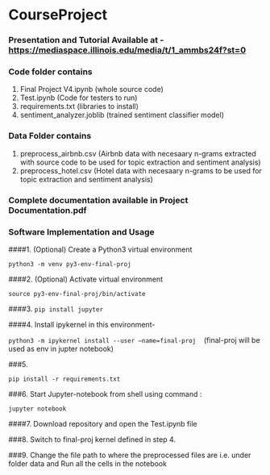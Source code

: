 # CourseProject

### Presentation and Tutorial Available at - https://mediaspace.illinois.edu/media/t/1_ammbs24f?st=0

### Code folder contains 

1. Final Project V4.ipynb  (whole source code)
2. Test.ipynb (Code for testers to run)
3. requirements.txt (libraries to install)
4. sentiment_analyzer.joblib (trained sentiment classifier model)

### Data Folder contains 

1. preprocess_airbnb.csv (Airbnb data with necesaary n-grams extracted with source code  to be used for topic extraction and sentiment analysis)
2. preprocess_hotel.csv (Hotel data with necesaary n-grams to be used for topic extraction and sentiment analysis)

### Complete documentation available in Project Documentation.pdf

### Software Implementation and Usage

####1. (Optional) Create a Python3 virtual environment

```python3 -m venv py3-env-final-proj```

####2. (Optional) Activate virtual environment

```source py3-env-final-proj/bin/activate``` 

####3. ```pip install jupyter```

####4. Install ipykernel in this environment-  

```python3 -m ipykernel install --user —name=final-proj```
 
 (final-proj will be used as env in jupter notebook)

###5. 

```pip install -r requirements.txt```

###6. Start Jupyter-notebook from shell using command :  

```jupyter notebook```

####7. Download repository and open the Test.ipynb file 

###8. Switch to final-proj kernel defined in step 4.

###9. Change the file path to where the preprocessed files are i.e. under folder data and Run all the cells in the notebook
